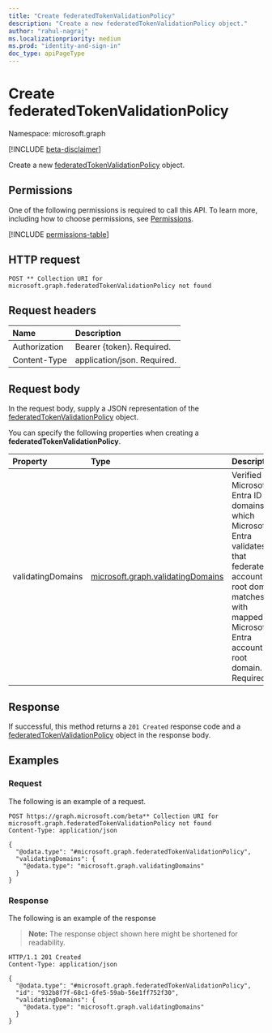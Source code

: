```yaml
---
title: "Create federatedTokenValidationPolicy"
description: "Create a new federatedTokenValidationPolicy object."
author: "rahul-nagraj"
ms.localizationpriority: medium
ms.prod: "identity-and-sign-in"
doc_type: apiPageType
---
```


# Create federatedTokenValidationPolicy
Namespace: microsoft.graph

[!INCLUDE [beta-disclaimer](../../includes/beta-disclaimer.md)]

Create a new [federatedTokenValidationPolicy](../resources/federatedtokenvalidationpolicy.md) object.

## Permissions
One of the following permissions is required to call this API. To learn more, including how to choose permissions, see [Permissions](/graph/permissions-reference).

<!-- {
  "blockType": "permissions",
  "name": "policyroot-post-federatedtokenvalidationpolicy-permissions"
}
-->
[!INCLUDE [permissions-table](../includes/permissions/policyroot-post-federatedtokenvalidationpolicy-permissions.md)]

## HTTP request

<!-- {
  "blockType": "ignored"
}
-->
``` http
POST ** Collection URI for microsoft.graph.federatedTokenValidationPolicy not found
```

## Request headers
|Name|Description|
|:---|:---|
|Authorization|Bearer {token}. Required.|
|Content-Type|application/json. Required.|

## Request body
In the request body, supply a JSON representation of the [federatedTokenValidationPolicy](../resources/federatedtokenvalidationpolicy.md) object.

You can specify the following properties when creating a **federatedTokenValidationPolicy**.

|Property|Type|Description|
|:---|:---|:---|
|validatingDomains|[microsoft.graph.validatingDomains](../resources/validatingdomains.md)|Verified Microsoft Entra ID domains for which Microsoft Entra validates that federated account's root domain matches with mapped Microsoft Entra account's root domain. Required.|

## Response

If successful, this method returns a `201 Created` response code and a [federatedTokenValidationPolicy](../resources/federatedtokenvalidationpolicy.md) object in the response body.

## Examples

### Request
The following is an example of a request.
<!-- {
  "blockType": "request",
  "name": "create_federatedtokenvalidationpolicy_from_"
}
-->
``` http
POST https://graph.microsoft.com/beta** Collection URI for microsoft.graph.federatedTokenValidationPolicy not found
Content-Type: application/json

{
  "@odata.type": "#microsoft.graph.federatedTokenValidationPolicy",
  "validatingDomains": {
    "@odata.type": "microsoft.graph.validatingDomains"
  }
}
```


### Response
The following is an example of the response
>**Note:** The response object shown here might be shortened for readability.
<!-- {
  "blockType": "response",
  "truncated": true,
  "@odata.type": "microsoft.graph.federatedTokenValidationPolicy"
}
-->
``` http
HTTP/1.1 201 Created
Content-Type: application/json

{
  "@odata.type": "#microsoft.graph.federatedTokenValidationPolicy",
  "id": "932b8f7f-68c1-6fe5-59ab-56e1ff752f30",
  "validatingDomains": {
    "@odata.type": "microsoft.graph.validatingDomains"
  }
}
```

